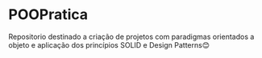 # POOPratica
Repositorio destinado a criação de projetos com paradigmas orientados a objeto e aplicação dos princípios SOLID e Design Patterns😊
